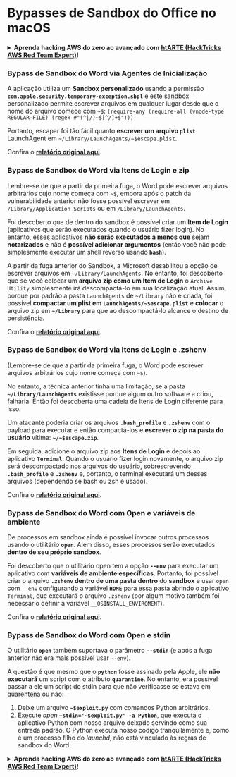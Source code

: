 # Bypasses de Sandbox do Office no macOS

<details>

<summary><strong>Aprenda hacking AWS do zero ao avançado com</strong> <a href="https://training.hacktricks.xyz/courses/arte"><strong>htARTE (HackTricks AWS Red Team Expert)</strong></a><strong>!</strong></summary>

Outras formas de apoiar o HackTricks:

* Se você deseja ver sua **empresa anunciada no HackTricks** ou **baixar o HackTricks em PDF** Confira os [**PLANOS DE ASSINATURA**](https://github.com/sponsors/carlospolop)!
* Adquira o [**swag oficial PEASS & HackTricks**](https://peass.creator-spring.com)
* Descubra [**A Família PEASS**](https://opensea.io/collection/the-peass-family), nossa coleção exclusiva de [**NFTs**](https://opensea.io/collection/the-peass-family)
* **Junte-se ao** 💬 [**grupo Discord**](https://discord.gg/hRep4RUj7f) ou ao [**grupo telegram**](https://t.me/peass) ou **siga-nos** no **Twitter** 🐦 [**@carlospolopm**](https://twitter.com/hacktricks_live)**.**
* **Compartilhe seus truques de hacking enviando PRs para os** [**HackTricks**](https://github.com/carlospolop/hacktricks) e [**HackTricks Cloud**](https://github.com/carlospolop/hacktricks-cloud) repositórios do github.

</details>

### Bypass de Sandbox do Word via Agentes de Inicialização

A aplicação utiliza um **Sandbox personalizado** usando a permissão **`com.apple.security.temporary-exception.sbpl`** e este sandbox personalizado permite escrever arquivos em qualquer lugar desde que o nome do arquivo comece com `~$`: `(require-any (require-all (vnode-type REGULAR-FILE) (regex #"(^|/)~$[^/]+$")))`

Portanto, escapar foi tão fácil quanto **escrever um arquivo `plist`** LaunchAgent em `~/Library/LaunchAgents/~$escape.plist`.

Confira o [**relatório original aqui**](https://www.mdsec.co.uk/2018/08/escaping-the-sandbox-microsoft-office-on-macos/).

### Bypass de Sandbox do Word via Itens de Login e zip

Lembre-se de que a partir da primeira fuga, o Word pode escrever arquivos arbitrários cujo nome começa com `~$`, embora após o patch da vulnerabilidade anterior não fosse possível escrever em `/Library/Application Scripts` ou em `/Library/LaunchAgents`.

Foi descoberto que de dentro do sandbox é possível criar um **Item de Login** (aplicativos que serão executados quando o usuário fizer login). No entanto, esses aplicativos **não serão executados a menos que** sejam **notarizados** e não é **possível adicionar argumentos** (então você não pode simplesmente executar um shell reverso usando **`bash`**).

A partir da fuga anterior do Sandbox, a Microsoft desabilitou a opção de escrever arquivos em `~/Library/LaunchAgents`. No entanto, foi descoberto que se você colocar um **arquivo zip como um Item de Login** o `Archive Utility` simplesmente irá descompactá-lo em sua localização atual. Assim, porque por padrão a pasta `LaunchAgents` de `~/Library` não é criada, foi possível **compactar um plist em `LaunchAgents/~$escape.plist`** e **colocar** o arquivo zip em **`~/Library`** para que ao descompactá-lo alcance o destino de persistência.

Confira o [**relatório original aqui**](https://objective-see.org/blog/blog\_0x4B.html).

### Bypass de Sandbox do Word via Itens de Login e .zshenv

(Lembre-se de que a partir da primeira fuga, o Word pode escrever arquivos arbitrários cujo nome começa com `~$`).

No entanto, a técnica anterior tinha uma limitação, se a pasta **`~/Library/LaunchAgents`** existisse porque algum outro software a criou, falharia. Então foi descoberta uma cadeia de Itens de Login diferente para isso.

Um atacante poderia criar os arquivos **`.bash_profile`** e **`.zshenv`** com o payload para executar e então compactá-los e **escrever o zip na pasta do usuário** vítima: **`~/~$escape.zip`**.

Em seguida, adicione o arquivo zip aos **Itens de Login** e depois ao aplicativo **`Terminal`**. Quando o usuário fizer login novamente, o arquivo zip será descompactado nos arquivos do usuário, sobrescrevendo **`.bash_profile`** e **`.zshenv`** e, portanto, o terminal executará um desses arquivos (dependendo se bash ou zsh é usado).

Confira o [**relatório original aqui**](https://desi-jarvis.medium.com/office365-macos-sandbox-escape-fcce4fa4123c).

### Bypass de Sandbox do Word com Open e variáveis de ambiente

De processos em sandbox ainda é possível invocar outros processos usando o utilitário **`open`**. Além disso, esses processos serão executados **dentro de seu próprio sandbox**.

Foi descoberto que o utilitário open tem a opção **`--env`** para executar um aplicativo com **variáveis de ambiente específicas**. Portanto, foi possível criar o arquivo **`.zshenv` dentro de uma pasta** **dentro** do **sandbox** e usar `open` com `--env` configurando a variável **`HOME`** para essa pasta abrindo o aplicativo `Terminal`, que executará o arquivo `.zshenv` (por algum motivo também foi necessário definir a variável `__OSINSTALL_ENVIROMENT`).

Confira o [**relatório original aqui**](https://perception-point.io/blog/technical-analysis-of-cve-2021-30864/).

### Bypass de Sandbox do Word com Open e stdin

O utilitário **`open`** também suportava o parâmetro **`--stdin`** (e após a fuga anterior não era mais possível usar `--env`).

A questão é que mesmo que o **`python`** fosse assinado pela Apple, ele **não executará** um script com o atributo **`quarantine`**. No entanto, era possível passar a ele um script do stdin para que não verificasse se estava em quarentena ou não:&#x20;

1. Deixe um arquivo **`~$exploit.py`** com comandos Python arbitrários.
2. Execute _open_ **`–stdin='~$exploit.py' -a Python`**, que executa o aplicativo Python com nosso arquivo deixado servindo como sua entrada padrão. O Python executa nosso código tranquilamente e, como é um processo filho do _launchd_, não está vinculado às regras de sandbox do Word.

<details>

<summary><strong>Aprenda hacking AWS do zero ao avançado com</strong> <a href="https://training.hacktricks.xyz/courses/arte"><strong>htARTE (HackTricks AWS Red Team Expert)</strong></a><strong>!</strong></summary>

Outras formas de apoiar o HackTricks:

* Se você deseja ver sua **empresa anunciada no HackTricks** ou **baixar o HackTricks em PDF** Confira os [**PLANOS DE ASSINATURA**](https://github.com/sponsors/carlospolop)!
* Adquira o [**swag oficial PEASS & HackTricks**](https://peass.creator-spring.com)
* Descubra [**A Família PEASS**](https://opensea.io/collection/the-peass-family), nossa coleção exclusiva de [**NFTs**](https://opensea.io/collection/the-peass-family)
* **Junte-se ao** 💬 [**grupo Discord**](https://discord.gg/hRep4RUj7f) ou ao [**grupo telegram**](https://t.me/peass) ou **siga-nos** no **Twitter** 🐦 [**@carlospolopm**](https://twitter.com/hacktricks_live)**.**
* **Compartilhe seus truques de hacking enviando PRs para os** [**HackTricks**](https://github.com/carlospolop/hacktricks) e [**HackTricks Cloud**](https://github.com/carlospolop/hacktricks-cloud) repositórios do github.

</details>
